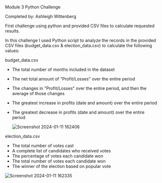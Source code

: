 Module 3 Python Challenge

Completed by: Ashleigh Wittenberg

First challenge using python and provided CSV files to calculate requested results.

In this challenge I used Python script to analyze the records in the provided CSV files (budget_data.csv & election_data.csv) to calculate the following values:

budget_data.csv

* The total number of months included in the dataset
* The net total amount of "Profit/Losses" over the entire period
* The changes in "Profit/Losses" over the entire period, and then the average of those changes
* The greatest increase in profits (date and amount) over the entire period
* The greatest decrease in profits (date and amount) over the entire period

  ![Screenshot 2024-01-11 162406](https://github.com/Ashleigh-Wittenberg/python-challenge/assets/152832328/97edf864-c7de-4c9b-b36d-e3a5113d680e)


election_data.csv

* The total number of votes cast
* A complete list of candidates who received votes
* The percentage of votes each candidate won
* The total number of votes each candidate won
* The winner of the election based on popular vote

![Screenshot 2024-01-11 162335](https://github.com/Ashleigh-Wittenberg/python-challenge/assets/152832328/639a4422-dbcf-4dbf-85b4-c81a27233380)
